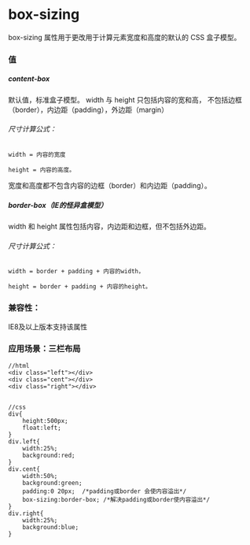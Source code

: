 # box-sizing 

box-sizing 属性用于更改用于计算元素宽度和高度的默认的 CSS 盒子模型。

### 值

##### content-box
默认值，标准盒子模型。 width 与 height 只包括内容的宽和高， 不包括边框（border），内边距（padding），外边距（margin）

###### 尺寸计算公式：
```
width = 内容的宽度

height = 内容的高度。
```

宽度和高度都不包含内容的边框（border）和内边距（padding）。

##### border-box（IE的怪异盒模型）
 width 和 height 属性包括内容，内边距和边框，但不包括外边距。

###### 尺寸计算公式：
```
width = border + padding + 内容的width，

height = border + padding + 内容的height。
```

### 兼容性：
IE8及以上版本支持该属性

### 应用场景：三栏布局
```
//html
<div class="left"></div>
<div class="cent"></div>
<div class="right"></div>


//css
div{
    height:500px;
    float:left;
}
div.left{
    width:25%;
    background:red;
}
div.cent{
    width:50%;
    background:green;
    padding:0 20px;  /*padding或border 会使内容溢出*/
    box-sizing:border-box; /*解决padding或border使内容溢出*/
}
div.right{
    width:25%;
    background:blue;
}
```